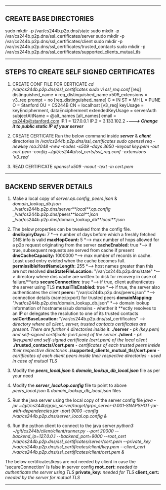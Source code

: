 --------------------------------------------------------------------------------------------------------------------------------
**CREATE BASE DIRECTORIES**
--------------------------------------------------------------------------------------------------------------------------------
sudo mkdir -p /var/cs244b.p2p.dns/state 
sudo mkdir -p /var/cs244b.p2p.dns/ssl_certificates/server 
sudo mkdir -p /var/cs244b.p2p.dns/ssl_certificates/client 
sudo mkdir -p /var/cs244b.p2p.dns/ssl_certificates/trusted_contacts 
sudo mkdir -p /var/cs244b.p2p.dns/ssl_certificates/supported_clients_mutual_tls 

--------------------------------------------------------------------------------------------------------------------------------
**STEPS TO CREATE SELF SIGNED CERTIFICATES**
--------------------------------------------------------------------------------------------------------------------------------
1) CREATE CONF FILE FOR CERTICATE
*cd /var/cs244b.p2p.dns/ssl_certificates* 
*sudo vi ssl_req.conf* 
	[req] 
	distinguished_name = req_distinguished_name 
	x509_extensions = v3_req 
	prompt = no 
	[req_distinguished_name] 
	C = IN 
	ST = MH 
	L = PUNE 
	O = Stanford 
	OU = CS244B 
	CN = localhost 
	[v3_req] 
	keyUsage = keyEncipherment, dataEncipherment 
	extendedKeyUsage = serverAuth 
	subjectAltName = @alt_names 
	[alt_names] 
	email = cs244b@stanford.com 
	IP.1 = 127.0.0.1 
	IP.2 = 3.133.102.2 **_----> Change it to public static IP of your server_** 

2) CREATE CERTICATE 
Run the below command inside **_server_** & **_client_** directories in */var/cs244b.p2p.dns/ssl_certificates* 
*sudo openssl req -newkey rsa:2048 -new -nodes -x509 -days 3650 -keyout key.pem -out cert.pem -config ~/git/cs244b/ssl_certs/ssl_req.conf -extensions 'v3_req'* 

3) READ CERTIFICATE 
*openssl x509 -noout -text -in cert.pem* 

--------------------------------------------------------------------------------------------------------------------------------
**BACKEND SERVER DETAILS**
--------------------------------------------------------------------------------------------------------------------------------
1) Make a local copy of *server.op.config*, *peers.json* & *domain_lookup_db.json*  
_/var/cs244b.p2p.dns/server**_local**.op.config_ 
_/var/cs244b.p2p.dns/peers**_local**.json_ 
_/var/cs244b.p2p.dns/domain_lookup_db**_local**.json_

2) The below properties can be tweaked from the config file. 
**dnsExpiryDays:** 7 *--> number of days before which a freshly fetched DNS info is valid 
**maxHopCount:** 5 *--> max number of hops allowed for a p2p request originating from the server 
**cacheEnabled:** true *--> if true, subsequent requests are served from cache if present 
**dnsCacheCapacity:** 1000000 *--> max number of records in cache. Least used entry evicted when the cache becomes full. 
**permissibleHostNameLength:** 255 *--> host names greater than this are not resolved 
**dnsStateFileLocation:** "/var/cs244b.p2p.dns/state" *--> directory where dns cache are written to disk for recovery in case of failure/**arts 
**secureConnection:** true *--> if true, client authenticates the server using TLS 
**mutualTlsEnabled:** true *--> if true, the server also authenticates the client 
**peers:** "/var/cs244b.p2p.dns/peers.json" *--> connection details (name:ip:port) for trusted peers 
**domainMapping:** "/var/cs244b.p2p.dns/domain_lookup_db.json" *--> domain lookup information of hostnames/sub domains - whether it **ectly resolves to an IP or delegates the resolution to one of its trusted contacts 
**sslCertBaseLocation:** "/var/cs244b.p2p.dns/ssl_certificates" *--> directory where all client, server, trusted contacts certificates are present. There are further 4 directories inside it.*
    **./server** - *pk (key.pem) and self-signed certificate (cert.pem) of the server* 
    **./client** - *pk (key.pem) and self-signed certificate (cert.pem) of the local client* 
    **./trusted_contacts/<peer name>/cert.pem** - *certificates of each trusted peers inside their respective directories* 
    **./supported_clients_mutual_tls/<client peer name>/cert.pem** - *certificates of each client peers inside their respective directories - used in case of mutual TLS* 

2) Modify the **_peers_local.json_** & **_domain_lookup_db_local.json_** file as per your need 

3) Modify the **_server_local.op.config_** file to point to above _peers_local.json_ & _domain_lookup_db_local.json_ files

4) Run the java server using the local copy of the server config file 
*java -jar ~/git/cs244b/grpc_server/target/grpc_server-0.001-SNAPSHOT-jar-with-dependencies.jar -port 9000 -config /var/cs244b.p2p.dns/server_local.op.config &* 

4) Run the python client to connect to the java server 
*python3 ~/git/cs244b/client/client/runner.py --port 20000 --backend_ip=127.0.0.1 --backend_port=9000 --root_cert /var/cs244b.p2p.dns/ssl_certificates/server/cert.pem --private_key /var/cs244b.p2p.dns/ssl_certificates/client/key.pem --client_cert /var/cs244b.p2p.dns/ssl_certificates/client/cert.pem &* 

The below certificates/keys are not needed by client in case the 'secureConnection' is false in server config 
**root_cert:** *needed to authenticate the server using TLS* 
**private_key:** *needed for TLS* 
**client_cert:** *needed by the server for mutual TLS* 

--------------------------------------------------------------------------------------------------------------------------------